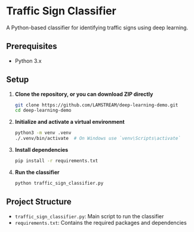 
# Traffic Sign Classifier

A Python-based classifier for identifying traffic signs using deep learning.

## Prerequisites

- Python 3.x

## Setup

1. **Clone the repository, or you can download ZIP directly**
   ```bash
   git clone https://github.com/LAMSTREAM/deep-learning-demo.git
   cd deep-learning-demo
   ```

2. **Initialize and activate a virtual environment**
   ```bash
   python3 -m venv .venv
   ./.venv/bin/activate  # On Windows use `venv\Scripts\activate`
   ```

3. **Install dependencies**
   ```bash
   pip install -r requirements.txt
   ```

4. **Run the classifier**
   ```bash
   python traffic_sign_classifier.py
   ```

## Project Structure

- `traffic_sign_classifier.py`: Main script to run the classifier
- `requirements.txt`: Contains the required packages and dependencies
